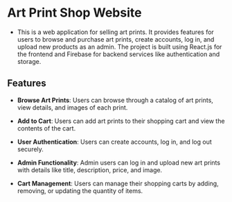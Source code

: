 # Art Print Shop Website
- This is a web application for selling art prints. It provides features for users to browse and purchase art prints, create accounts, log in, and upload new products as an admin. The project is built using React.js for the frontend and Firebase for backend services like authentication and storage.

## Features

- **Browse Art Prints**: Users can browse through a catalog of art prints, view details, and images of each print.

- **Add to Cart**: Users can add art prints to their shopping cart and view the contents of the cart.

- **User Authentication**: Users can create accounts, log in, and log out securely.

- **Admin Functionality**: Admin users can log in and upload new art prints with details like title, description, price, and image.

- **Cart Management**: Users can manage their shopping carts by adding, removing, or updating the quantity of items.


